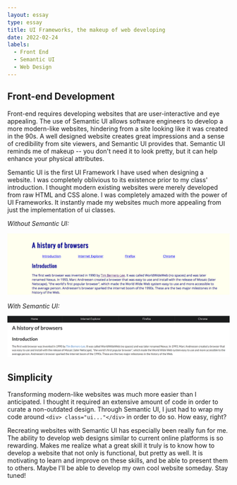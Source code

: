 ```yaml
---
layout: essay
type: essay
title: UI Frameworks, the makeup of web developing
date: 2022-02-24
labels:
  - Front End
  - Semantic UI
  - Web Design
---
```


## Front-end Development

Front-end requires developing websites that are user-interactive and eye appealing. The use of Semantic UI allows software engineers to develop a more modern-like websites, hindering from a site looking like it was created in the 90s. A well designed website creates great impressions and a sense of credibility from site viewers, and Semantic UI provides that. Semantic UI reminds me of makeup -- you don't need it to look pretty, but it can help enhance your physical attributes.

Semantic UI is the first UI Framework I have used when designing a website. I was completely oblivious to its existence prior to my class' introduction. I thought modern existing websites were merely developed from raw HTML and CSS alone. I was completely amazed with the power of UI Frameworks. It instantly made my websites much more appealing from just the implementation of ui classes.


*Without Semantic UI:*

<img class="ui image" src="../images/pre-semantic-ui.png" width="800px"> 


*With Semantic UI:*

<img class="ui image" src="../images/post-semantic-ui.png" width="800px"> 

## Simplicity
Transforming modern-like websites was much more easier than I anticipated. I thought it required an extensive amount of code in order to curate a non-outdated design. Through Semantic UI, I just had to wrap my code around ```<div> class="ui..."</div>``` in order to do so. How easy, right?

Recreating websites with Semantic UI has especially been really fun for me. The ability to develop web designs similar to current online platforms is so rewarding. Makes me realize what a great skill it truly is to know how to develop a website that not only is functional, but pretty as well. It is motivating to learn and improve on these skills, and be able to present them to others. Maybe I'll be able to develop my own cool website someday. Stay tuned! 
